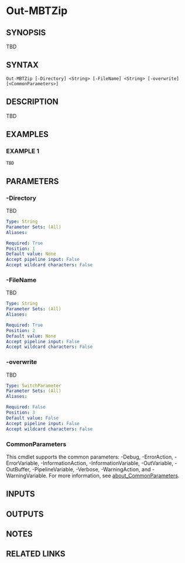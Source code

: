 ﻿---
external help file: ModuleBuildToolsTemp-help.xml
Module Name: ModuleBuildToolsTemp
online version:
schema: 2.0.0
---

# Out-MBTZip

## SYNOPSIS
TBD

## SYNTAX

```
Out-MBTZip [-Directory] <String> [-FileName] <String> [-overwrite] [<CommonParameters>]
```

## DESCRIPTION
TBD

## EXAMPLES

### EXAMPLE 1
```
TBD
```

## PARAMETERS

### -Directory
TBD

```yaml
Type: String
Parameter Sets: (All)
Aliases:

Required: True
Position: 1
Default value: None
Accept pipeline input: False
Accept wildcard characters: False
```

### -FileName
TBD

```yaml
Type: String
Parameter Sets: (All)
Aliases:

Required: True
Position: 2
Default value: None
Accept pipeline input: False
Accept wildcard characters: False
```

### -overwrite
TBD

```yaml
Type: SwitchParameter
Parameter Sets: (All)
Aliases:

Required: False
Position: 3
Default value: False
Accept pipeline input: False
Accept wildcard characters: False
```

### CommonParameters
This cmdlet supports the common parameters: -Debug, -ErrorAction, -ErrorVariable, -InformationAction, -InformationVariable, -OutVariable, -OutBuffer, -PipelineVariable, -Verbose, -WarningAction, and -WarningVariable. For more information, see [about_CommonParameters](http://go.microsoft.com/fwlink/?LinkID=113216).

## INPUTS

## OUTPUTS

## NOTES

## RELATED LINKS
